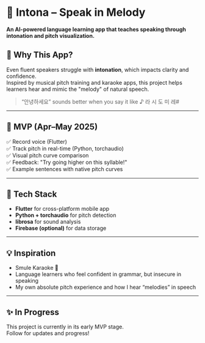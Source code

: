

# 🎵 Intona – Speak in Melody

**An AI-powered language learning app that teaches speaking through intonation and pitch visualization.**

## 🌟 Why This App?

Even fluent speakers struggle with **intonation**, which impacts clarity and confidence.  
Inspired by musical pitch training and karaoke apps, this project helps learners hear and mimic the "melody" of natural speech.

> “안녕하세요” sounds better when you say it like ♪ 라 시 도 미 레#  

---

## 🧩 MVP (Apr–May 2025)

✅ Record voice (Flutter)  
✅ Track pitch in real-time (Python, torchaudio)  
✅ Visual pitch curve comparison  
✅ Feedback: "Try going higher on this syllable!"  
✅ Example sentences with native pitch curves

---

## 🔧 Tech Stack

- **Flutter** for cross-platform mobile app
- **Python + torchaudio** for pitch detection
- **librosa** for sound analysis
- **Firebase (optional)** for data storage

---

## 💡 Inspiration

- Smule Karaoke 🎤  
- Language learners who feel confident in grammar, but insecure in speaking  
- My own absolute pitch experience and how I hear “melodies” in speech

---

## ✨ In Progress

This project is currently in its early MVP stage.  
Follow for updates and progress!

